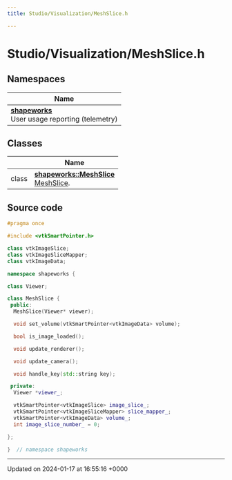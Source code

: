 ```yaml
---
title: Studio/Visualization/MeshSlice.h

---
```


# Studio/Visualization/MeshSlice.h



## Namespaces

| Name           |
| -------------- |
| **[shapeworks](../Namespaces/namespaceshapeworks.md)** <br>User usage reporting (telemetry)  |

## Classes

|                | Name           |
| -------------- | -------------- |
| class | **[shapeworks::MeshSlice](../Classes/classshapeworks_1_1MeshSlice.md)** <br>[MeshSlice]().  |




## Source code

```cpp
#pragma once

#include <vtkSmartPointer.h>

class vtkImageSlice;
class vtkImageSliceMapper;
class vtkImageData;

namespace shapeworks {

class Viewer;

class MeshSlice {
 public:
  MeshSlice(Viewer* viewer);

  void set_volume(vtkSmartPointer<vtkImageData> volume);

  bool is_image_loaded();

  void update_renderer();

  void update_camera();

  void handle_key(std::string key);

 private:
  Viewer *viewer_;

  vtkSmartPointer<vtkImageSlice> image_slice_;
  vtkSmartPointer<vtkImageSliceMapper> slice_mapper_;
  vtkSmartPointer<vtkImageData> volume_;
  int image_slice_number_ = 0;

};

}  // namespace shapeworks
```


-------------------------------

Updated on 2024-01-17 at 16:55:16 +0000
